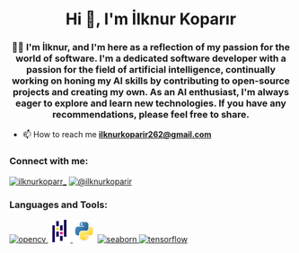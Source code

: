 <h1 align="center">Hi 👋, I'm İlknur Koparır</h1>
<h3 align="center">👨‍💻 I'm İlknur, and I'm here as a reflection of my passion for the world of software. I'm a dedicated software developer with a passion for the field of artificial intelligence, continually working on honing my AI skills by contributing to open-source projects and creating my own. As an AI enthusiast, I'm always eager to explore and learn new technologies. If you have any recommendations, please feel free to share.</h3>

- 📫 How to reach me **ilknurkoparir262@gmail.com**

<h3 align="left">Connect with me:</h3>
<p align="left">
<a href="https://instagram.com/ilknurkoparr_" target="blank"><img align="center" src="https://raw.githubusercontent.com/rahuldkjain/github-profile-readme-generator/master/src/images/icons/Social/instagram.svg" alt="ilknurkoparr_" height="30" width="40" /></a>
<a href="https://medium.com/@ilknurkoparir" target="blank"><img align="center" src="https://raw.githubusercontent.com/rahuldkjain/github-profile-readme-generator/master/src/images/icons/Social/medium.svg" alt="@ilknurkoparir" height="30" width="40" /></a>
</p>

<h3 align="left">Languages and Tools:</h3>
<p align="left"> <a href="https://opencv.org/" target="_blank" rel="noreferrer"> <img src="https://www.vectorlogo.zone/logos/opencv/opencv-icon.svg" alt="opencv" width="40" height="40"/> </a> <a href="https://pandas.pydata.org/" target="_blank" rel="noreferrer"> <img src="https://raw.githubusercontent.com/devicons/devicon/2ae2a900d2f041da66e950e4d48052658d850630/icons/pandas/pandas-original.svg" alt="pandas" width="40" height="40"/> </a> <a href="https://www.python.org" target="_blank" rel="noreferrer"> <img src="https://raw.githubusercontent.com/devicons/devicon/master/icons/python/python-original.svg" alt="python" width="40" height="40"/></a> <a href="https://seaborn.pydata.org/" target="_blank" rel="noreferrer"> <img src="https://seaborn.pydata.org/_images/logo-mark-lightbg.svg" alt="seaborn" width="40" height="40"/> </a> <a href="https://www.tensorflow.org" target="_blank" rel="noreferrer"> <img src="https://www.vectorlogo.zone/logos/tensorflow/tensorflow-icon.svg" alt="tensorflow" width="40" height="40"/> </a> </p>
